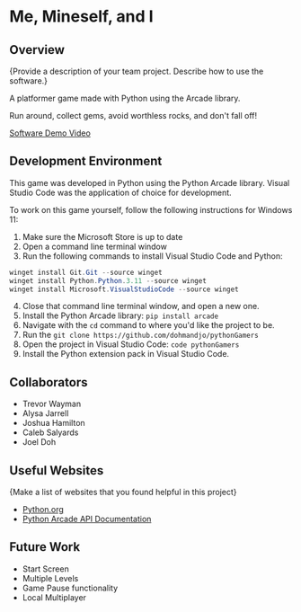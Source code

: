 # Me, Mineself, and I

## Overview
{Provide a description of your team project.  Describe how to use the software.}

A platformer game made with Python using the Arcade library. 

Run around, collect gems, avoid worthless rocks, and don't fall off!

[Software Demo Video](http://youtube.link.goes.here)

## Development Environment

This game was developed in Python using the Python Arcade library. Visual Studio Code was the application of choice for development.

To work on this game yourself, follow the following instructions for Windows 11:
1. Make sure the Microsoft Store is up to date
2. Open a command line terminal window
3. Run the following commands to install Visual Studio Code and Python:
```Powershell
winget install Git.Git --source winget
winget install Python.Python.3.11 --source winget
winget install Microsoft.VisualStudioCode --source winget
```
4. Close that command line terminal window, and open a new one.
5. Install the Python Arcade library: `pip install arcade`
6. Navigate with the `cd` command to where you'd like the project to be.
7. Run the `git clone https://github.com/dohmandjo/pythonGamers`
8. Open the project in Visual Studio Code: `code pythonGamers`
9. Install the Python extension pack in Visual Studio Code.


## Collaborators
- Trevor Wayman
- Alysa Jarrell
- Joshua Hamilton
- Caleb Salyards
- Joel Doh

## Useful Websites

{Make a list of websites that you found helpful in this project}
* [Python.org](http://python.org)
* [Python Arcade API Documentation](https://api.arcade.academy/en/stable/)

## Future Work

* Start Screen
* Multiple Levels
* Game Pause functionality
* Local Multiplayer
